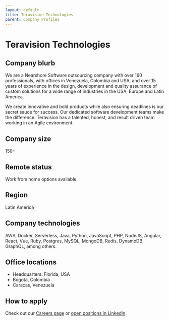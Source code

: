 ```yaml
---
layout: default
title: Teravision Technologies
parent: Company Profiles
---
```


# Teravision Technologies

## Company blurb

We are a Nearshore Software outsourcing company with over 160 professionals, with offices in Venezuela, Colombia and USA, and over 15 years of experience in the design, development and quality assurance of custom solutions for a wide range of industries in the USA, Europe and Latin America.

We create innovative and bold products while also ensuring deadlines is our secret sauce for success. Our dedicated software development teams make the difference. Teravision has a talented, honest, and result driven team working in an Agile environment.

## Company size

150+

## Remote status

Work from home options available.

## Region

Latin America

## Company technologies

AWS, Docker, Serverless, Java, Python, JavaScript, PHP, NodeJS, Angular, React, Vue, Ruby, Postgres, MySQL, MongoDB, Redis, DynamoDB, GraphQL, among others.

## Office locations

* Headquarters: Florida, USA
* Bogota, Colombia
* Caracas, Venezuela

## How to apply

Check out our [Careers page](https://www.teravisiontech.com/careers/results) or [open positions in LinkedIn](https://www.linkedin.com/company/teravision-technologies/jobs/).
